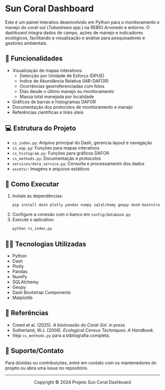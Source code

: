 

# Sun Coral Dashboard

Este é um painel interativo desenvolvido em Python para o monitoramento e manejo do coral-sol (*Tubastraea spp.*) na REBIO Arvoredo e entorno. O dashboard integra dados de campo, ações de manejo e indicadores ecológicos, facilitando a visualização e análise para pesquisadores e gestores ambientais.

## 🔧 Funcionalidades

- Visualização de mapas interativos:
  - Detecção por Unidade de Esforço (DPUE)
  - Índice de Abundância Relativa (IAR-DAFOR)
  - Ocorrências georreferenciadas com fotos
  - Dias desde o último manejo ou monitoramento
  - Massa total manejada por localidade
- Gráficos de barras e histogramas DAFOR
- Documentação dos protocolos de monitoramento e manejo
- Referências científicas e links úteis

## 💻 Estrutura do Projeto

- `cs_index.py`: Arquivo principal do Dash, gerencia layout e navegação
- `cs_map.py`: Funções para mapas interativos
- `cs_histogram.py`: Funções para gráficos DAFOR
- `cs_methods.py`: Documentação e protocolos
- `services/data_service.py`: Consulta e processamento dos dados
- `assets/`: Imagens e arquivos estáticos

## 🚀 Como Executar

1. Instale as dependências:
   ```sh
   pip install dash plotly pandas numpy sqlalchemy geopy dash-bootstrap-components matplotlib
   ```
2. Configure a conexão com o banco em `config/database.py`
3. Execute o aplicativo:
   ```sh
   python cs_index.py
   ```

## 👨‍💻 Tecnologias Utilizadas

- Python
- Dash
- Plotly
- Pandas
- NumPy
- SQLAlchemy
- Geopy
- Dash Bootstrap Components
- Matplotlib

## 📜 Referências

- Creed et al. (2025). *A bioinvasão do Coral-Sol. in press.*
- Sutherland, W.J. (2006). *Ecological Census Techniques: A Handbook.*
- Veja `cs_methods.py` para a bibliografia completa.

## 🤝 Suporte/Contato

Para dúvidas ou contribuições, entre em contato com os mantenedores do projeto ou abra uma issue no repositório.

---

<p align="center">Copyright © 2024 Projeto Sun Coral Dashboard</p>
